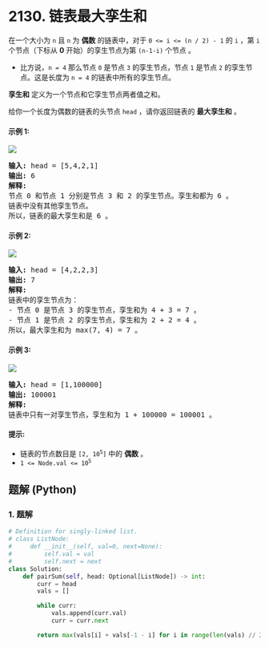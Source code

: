 # 2130. 链表最大孪生和
在一个大小为 `n` 且 `n` 为 **偶数** 的链表中，对于 `0 <= i <= (n / 2) - 1` 的 `i` ，第 `i` 个节点（下标从 **0** 开始）的孪生节点为第 `(n-1-i)` 个节点 。
* 比方说，`n = 4` 那么节点 `0` 是节点 `3` 的孪生节点，节点 `1` 是节点 `2` 的孪生节点。这是长度为 `n = 4` 的链表中所有的孪生节点。

**孪生和** 定义为一个节点和它孪生节点两者值之和。

给你一个长度为偶数的链表的头节点 `head` ，请你返回链表的 **最大孪生和** 。

#### 示例 1:
![](https://assets.leetcode.com/uploads/2021/12/03/eg1drawio.png)
<pre>
<strong>输入:</strong> head = [5,4,2,1]
<strong>输出:</strong> 6
<strong>解释:</strong>
节点 0 和节点 1 分别是节点 3 和 2 的孪生节点。孪生和都为 6 。
链表中没有其他孪生节点。
所以，链表的最大孪生和是 6 。
</pre>

#### 示例 2:
![](https://assets.leetcode.com/uploads/2021/12/03/eg2drawio.png)
<pre>
<strong>输入:</strong> head = [4,2,2,3]
<strong>输出:</strong> 7
<strong>解释:</strong>
链表中的孪生节点为：
- 节点 0 是节点 3 的孪生节点，孪生和为 4 + 3 = 7 。
- 节点 1 是节点 2 的孪生节点，孪生和为 2 + 2 = 4 。
所以，最大孪生和为 max(7, 4) = 7 。
</pre>

#### 示例 3:
![](https://assets.leetcode.com/uploads/2021/12/03/eg3drawio.png)
<pre>
<strong>输入:</strong> head = [1,100000]
<strong>输出:</strong> 100001
<strong>解释:</strong>
链表中只有一对孪生节点，孪生和为 1 + 100000 = 100001 。
</pre>

#### 提示:
* 链表的节点数目是 <code>[2, 10<sup>5</sup>]</code> 中的 **偶数** 。
* <code>1 <= Node.val <= 10<sup>5</sup></code>

## 题解 (Python)

### 1. 题解
```Python
# Definition for singly-linked list.
# class ListNode:
#     def __init__(self, val=0, next=None):
#         self.val = val
#         self.next = next
class Solution:
    def pairSum(self, head: Optional[ListNode]) -> int:
        curr = head
        vals = []

        while curr:
            vals.append(curr.val)
            curr = curr.next

        return max(vals[i] + vals[-1 - i] for i in range(len(vals) // 2))
```
